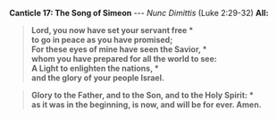 **Canticle 17: The Song of Simeon** --- _Nunc Dimittis_  (Luke 2:29-32)
**All:**
> **Lord, you now have set your servant free \*  
to go in peace as you have promised;  
For these eyes of mine have seen the Savior, \*  
whom you have prepared for all the world to see:  
A Light to enlighten the nations, \*  
and the glory of your people Israel.**

> **Glory to the Father, and to the Son, and to the Holy Spirit: \*  
as it was in the beginning, is now, and will be for ever. Amen.**
